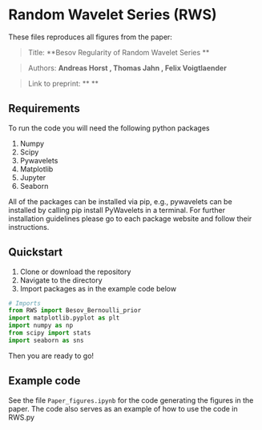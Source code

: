# Random Wavelet Series (RWS)

These files reproduces all figures from the paper:

> Title: **Besov Regularity of Random Wavelet Series **

> Authors: **Andreas Horst , Thomas Jahn , Felix Voigtlaender**

> Link to preprint: ** **
## Requirements
To run the code you will need the following python packages
1. Numpy
2. Scipy
3. Pywavelets
4. Matplotlib
5. Jupyter
6. Seaborn

All of the packages can be installed via pip, e.g., pywavelets can be installed by calling pip install PyWavelets in a terminal.
For further installation guidelines please go to each package website and follow their instructions.

## Quickstart

1. Clone or download the repository
2. Navigate to the directory
3. Import packages as in the example code below

```python
# Imports
from RWS import Besov_Bernoulli_prior
import matplotlib.pyplot as plt
import numpy as np
from scipy import stats
import seaborn as sns

```
Then you are ready to go!
## Example code 

See the file `Paper_figures.ipynb` for the code generating the figures in the paper. The code also serves as an example of how to use the code in RWS.py

